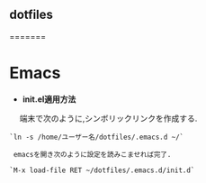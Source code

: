 ## dotfiles
=======
# Emacs
 * **init.el適用方法**
 
 　  端末で次のように,シンボリックリンクを作成する.

	`ln -s /home/ユーザー名/dotfiles/.emacs.d ~/`
	
     emacsを開き次のように設定を読みこませれば完了.
     
   	`M-x load-file RET ~/dotfiles/.emacs.d/init.d`

